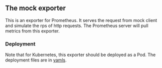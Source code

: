 ## The mock exporter

This is an exporter for Prometheus.
It serves the request from mock client and simulate the rps of http requests.
The Prometheus server will pull metrics from this exporter.

### Deployment

Note that for Kubernetes, this exporter should be deployed as a Pod.
The deployment files are in [yamls](../yamls).
